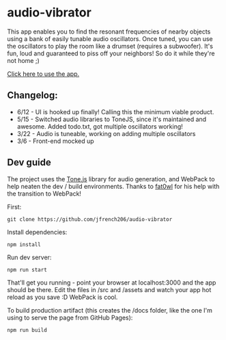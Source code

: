 # audio-vibrator

This app enables you to find the resonant frequencies of nearby objects using a bank of easily tunable audio oscillators. Once tuned, you can use the oscillators to play the room like a drumset (requires a subwoofer). It's fun, loud and guaranteed to piss off your neighbors! So do it while they're not home ;)

[Click here to use the app.](https://jfrench206.github.io/audio-vibrator/)

## Changelog:
- 6/12 - UI is hooked up finally! Calling this the minimum viable product.
- 5/15 - Switched audio libraries to ToneJS, since it's maintained and awesome. Added todo.txt, got multiple oscillators working!
- 3/22 - Audio is tuneable, working on adding multiple oscillators
- 3/6 - Front-end mocked up

## Dev guide

The project uses the [Tone.js](https://tonejs.github.io/) library for audio generation, and WebPack to help neaten the dev / build environments. Thanks to [fat0wl](https://github.com/fat0wl/) for his help with the transition to WebPack!

First:

`git clone https://github.com/jfrench206/audio-vibrator`

Install dependencies:

`npm install`

Run dev server:

`npm run start`

That'll get you running - point your browser at localhost:3000 and the app should be there. Edit the files in /src and /assets and watch your app hot reload as you save :D WebPack is cool.

To build production artifact (this creates the /docs folder, like the one I'm using to serve the page from GitHub Pages):

`npm run build`
